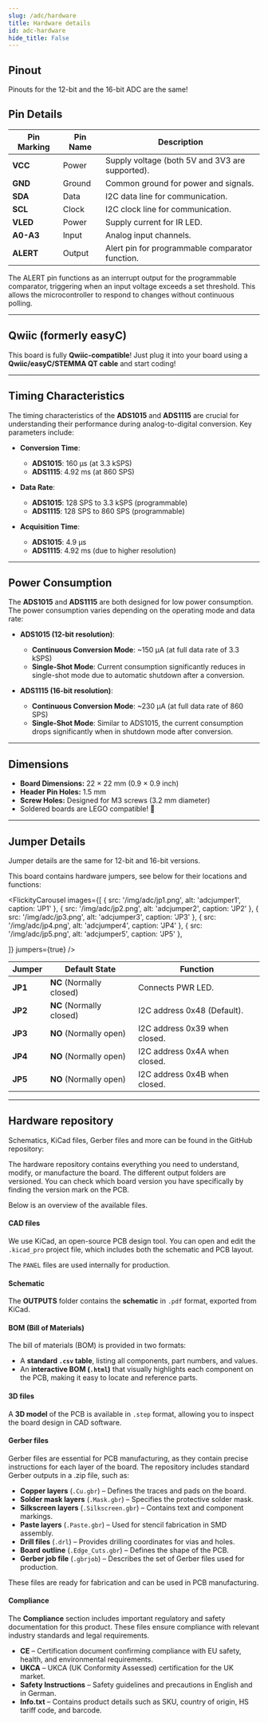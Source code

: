 ```yaml
---
slug: /adc/hardware 
title: Hardware details
id: adc-hardware 
hide_title: False
---
```


## Pinout

<CenteredImage src="/img/adc/pinout.png" alt="adc pinout diagram" caption="ADC pinout diagram"/>

<InfoBox>Pinouts for the 12-bit and the 16-bit ADC are the same!</InfoBox>

## Pin Details

| Pin Marking | Pin Name | Description                                     |
| ----------- | -------- | ----------------------------------------------- |
| **VCC**     | Power    | Supply voltage (both 5V and 3V3 are supported). |
| **GND**     | Ground   | Common ground for power and signals.            |
| **SDA**     | Data     | I2C data line for communication.                |
| **SCL**     | Clock    | I2C clock line for communication.               |
| **VLED**    | Power    | Supply current for IR LED.                      |
| **A0-A3**   | Input    | Analog input channels.                          |
| **ALERT**   | Output   | Alert pin for programmable comparator function. |

<InfoBox>The ALERT pin functions as an interrupt output for the programmable comparator, triggering when an input voltage exceeds a set threshold. This allows the microcontroller to respond to changes without continuous polling.</InfoBox>

---

## Qwiic (formerly easyC)  

<CenteredImage src="/img/easyc_transparent.png" alt="EasyC/qwiic cable" width="550px" />
 
<InfoBox> This board is fully **Qwiic-compatible**! Just plug it into your board using a **Qwiic/easyC/STEMMA QT cable** and start coding! </InfoBox>

<QuickLink 
  title="Qwiic (formerly easyC) details and specifications" 
  description="Learn about hardware specifications, compatibility, and usage of the Qwiic connector." 
  url="/qwiic" 
/>

---

## Timing Characteristics

The timing characteristics of the **ADS1015** and **ADS1115** are crucial for understanding their performance during analog-to-digital conversion. Key parameters include:

- **Conversion Time**:
  - **ADS1015**: 160 µs (at 3.3 kSPS)
  - **ADS1115**: 4.92 ms (at 860 SPS)

- **Data Rate**: 
  - **ADS1015**: 128 SPS to 3.3 kSPS (programmable)
  - **ADS1115**: 128 SPS to 860 SPS (programmable)

- **Acquisition Time**:
  - **ADS1015**: 4.9 µs
  - **ADS1115**: 4.92 ms (due to higher resolution)

---

## Power Consumption

The **ADS1015** and **ADS1115** are both designed for low power consumption. The power consumption varies depending on the operating mode and data rate:

- **ADS1015 (12-bit resolution)**:
  - **Continuous Conversion Mode**: ~150 µA (at full data rate of 3.3 kSPS)
  - **Single-Shot Mode**: Current consumption significantly reduces in single-shot mode due to automatic shutdown after a conversion.

- **ADS1115 (16-bit resolution)**:
  - **Continuous Conversion Mode**: ~230 µA (at full data rate of 860 SPS)
  - **Single-Shot Mode**: Similar to ADS1015, the current consumption drops significantly when in shutdown mode after conversion.

---

## Dimensions

- **Board Dimensions:** 22 × 22 mm (0.9 × 0.9 inch)  
- **Header Pin Holes:** 1.5 mm  
- **Screw Holes:** Designed for M3 screws (3.2 mm diameter)  
- Soldered boards are LEGO compatible! 🧱 

---

## Jumper Details

<InfoBox>Jumper details are the same for 12-bit and 16-bit versions.</InfoBox>

This board contains hardware jumpers, see below for their locations and functions:

<FlickityCarousel
  images={[
    { src: '/img/adc/jp1.png', alt: 'adcjumper1', caption: 'JP1' },
    { src: '/img/adc/jp2.png', alt: 'adcjumper2', caption: 'JP2' },
    { src: '/img/adc/jp3.png', alt: 'adcjumper3', caption: 'JP3' },
    { src: '/img/adc/jp4.png', alt: 'adcjumper4', caption: 'JP4' },
    { src: '/img/adc/jp5.png', alt: 'adcjumper5', caption: 'JP5' },

  ]}
  jumpers={true}
/>


| Jumper  | Default State            | Function                      |
| ------- | ------------------------ | ----------------------------- |
| **JP1** | **NC** (Normally closed) | Connects PWR LED.             |
| **JP2** | **NC** (Normally closed) | I2C address 0x48 (Default).   |
| **JP3** | **NO** (Normally open)   | I2C address 0x39 when closed. |
| **JP4** | **NO** (Normally open)   | I2C address 0x4A when closed. |
| **JP5** | **NO** (Normally open)   | I2C address 0x4B when closed. |

---

## Hardware repository

Schematics, KiCad files, Gerber files and more can be found in the GitHub repository:

<QuickLink 
  title="ADC 12-bit ADS1015 Hardware design" 
  description="GitHub hardware repository for this product"
  url="https://github.com/SolderedElectronics/ADC-12-bit-ADS1015-4-channel-with-PGA-breakout-hardware-design/tree/main" 
/> 

<QuickLink 
  title="ADC 16-bit ADS1115 Hardware design" 
  description="GitHub hardware repository for this product"
  url="https://github.com/SolderedElectronics/ADC-16-bit-ADS1115-4-channel-with-PGA-breakout-hardware-design/tree/main" 
/> 

The hardware repository contains everything you need to understand, modify, or manufacture the board. The different output folders are versioned. You can check which board version you have specifically by finding the version mark on the PCB.

Below is an overview of the available files.  

#### CAD files

We use KiCad, an open-source PCB design tool. You can open and edit the `.kicad_pro` project file, which includes both the schematic and PCB layout.  

The `PANEL` files are used internally for production.  

#### Schematic

The **OUTPUTS** folder contains the **schematic** in `.pdf` format, exported from KiCad.

#### BOM (Bill of Materials)

The bill of materials (BOM) is provided in two formats:  

- A **standard `.csv` table**, listing all components, part numbers, and values.  
- An **interactive BOM (`.html`)** that visually highlights each component on the PCB, making it easy to locate and reference parts.  


#### 3D files

A **3D model** of the PCB is available in `.step` format, allowing you to inspect the board design in CAD software.  

#### Gerber files 

Gerber files are essential for PCB manufacturing, as they contain precise instructions for each layer of the board. The repository includes standard Gerber outputs in a .zip file, such as:  

- **Copper layers** (`.Cu.gbr`) – Defines the traces and pads on the board.  
- **Solder mask layers** (`.Mask.gbr`) – Specifies the protective solder mask.  
- **Silkscreen layers** (`.Silkscreen.gbr`) – Contains text and component markings.  
- **Paste layers** (`.Paste.gbr`) – Used for stencil fabrication in SMD assembly.  
- **Drill files** (`.drl`) – Provides drilling coordinates for vias and holes.  
- **Board outline** (`.Edge_Cuts.gbr`) – Defines the shape of the PCB.  
- **Gerber job file** (`.gbrjob`) – Describes the set of Gerber files used for production.  

These files are ready for fabrication and can be used in PCB manufacturing.

#### Compliance  

The **Compliance** section includes important regulatory and safety documentation for this product. These files ensure compliance with relevant industry standards and legal requirements.  

- **CE** – Certification document confirming compliance with EU safety, health, and environmental requirements.  
- **UKCA** – UKCA (UK Conformity Assessed) certification for the UK market.  
- **Safety Instructions** – Safety guidelines and precautions in English and in German.
- **Info.txt** – Contains product details such as SKU, country of origin, HS tariff code, and barcode.  
